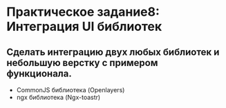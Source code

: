 # Практическое задание8: Интеграция UI библиотек

## Сделать интеграцию двух любых библиотек и небольшую верстку с примером функционала.

- CommonJS библиотека (Openlayers)
- ngx библиотека (Ngx-toastr)
